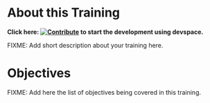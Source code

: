 # About this Training

**Click here: [![Contribute](https://www.eclipse.org/che/contribute.svg)](https://devspaces.apps.tools-na100.dev.ole.redhat.com/#https://github.com/RedHatQuickCourses/rhosp-install-16.2) to start the development using devspace.**

FIXME: Add short description about your training here.

# Objectives

FIXME: Add here the list of objectives being covered in this training.

